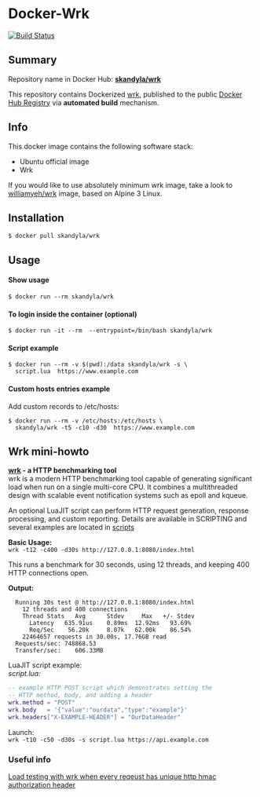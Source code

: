 Docker-Wrk
============

[![Build Status](https://travis-ci.org/skandyla/docker-wrk.svg?branch=master)](https://travis-ci.org/skandyla/docker-wrk)


## Summary

Repository name in Docker Hub: **[skandyla/wrk](https://hub.docker.com/r/skandyla/wrk/)**

This repository contains Dockerized [wrk](https://github.com/wg/wrk), published to the public [Docker Hub Registry](https://hub.docker.com/) via **automated build** mechanism.



## Info

This docker image contains the following software stack:

- Ubuntu official image
- Wrk

If you would like to use absolutely minimum wrk image, take a look to   
[williamyeh/wrk](https://hub.docker.com/r/williamyeh/wrk/) image, based on Alpine 3 Linux.   



## Installation

```
$ docker pull skandyla/wrk
```


## Usage

#### Show usage
```
$ docker run --rm skandyla/wrk
```


#### To login inside the container (optional)
```
$ docker run -it --rm  --entrypoint=/bin/bash skandyla/wrk
```

#### Script example
```
$ docker run --rm -v $(pwd):/data skandyla/wrk -s \
  script.lua  https://www.example.com
```

#### Custom hosts entries example
Add custom records to /etc/hosts:    
```
$ docker run --rm -v /etc/hosts:/etc/hosts \
  skandyla/wrk -t5 -c10 -d30  https://www.example.com
```


## Wrk mini-howto

**[wrk](https://github.com/wg/wrk) - a HTTP benchmarking tool**  
  wrk is a modern HTTP benchmarking tool capable of generating significant     
  load when run on a single multi-core CPU. It combines a multithreaded  
  design with scalable event notification systems such as epoll and kqueue.  

  An optional LuaJIT script can perform HTTP request generation, response  
  processing, and custom reporting. Details are available in SCRIPTING and  
  several examples are located in [scripts](https://github.com/wg/wrk/tree/master/scripts)

**Basic Usage:**  
`wrk -t12 -c400 -d30s http://127.0.0.1:8080/index.html`

  This runs a benchmark for 30 seconds, using 12 threads, and keeping
  400 HTTP connections open.

**Output:**  

```
  Running 30s test @ http://127.0.0.1:8080/index.html
    12 threads and 400 connections
    Thread Stats   Avg      Stdev     Max   +/- Stdev
      Latency   635.91us    0.89ms  12.92ms   93.69%
      Req/Sec    56.20k     8.07k   62.00k    86.54%
    22464657 requests in 30.00s, 17.76GB read
  Requests/sec: 748868.53
  Transfer/sec:    606.33MB
```  



LuaJIT script example:  
*script.lua:*  

```lua
-- example HTTP POST script which demonstrates setting the
-- HTTP method, body, and adding a header
wrk.method = "POST"
wrk.body   = '{"value":"ourdata","type":"example"}'
wrk.headers["X-EXAMPLE-HEADER"] = "OurDataHeader"
```  

Launch:  
`wrk -t10 -c50 -d30s -s script.lua https://api.example.com`  



### Useful info
[Load testing with wrk when every reqeust has unique http hmac authorization header](http://www.puremistake.com/3/)  
